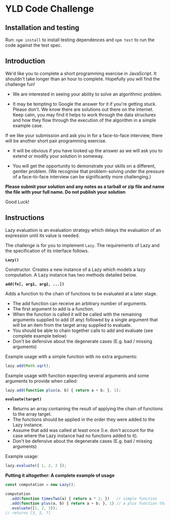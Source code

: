 # YLD Code Challenge

## Installation and testing

Run: `npm install` to install testing dependences and `npm test` to run the code against the test spec.

## Introduction

We'd like you to complete a short programming exercise in JavaScript. It shouldn't take longer than an hour to complete. Hopefully you will find the challenge fun!

 * We are interested in seeing your ability to solve an algorithmic problem.

* It may be tempting to Google the answer for it if you're getting stuck. Please don't. We know there are solutions out there on the internet. Keep calm, you may find it helps to work through the data structures and how they flow through the execution of the algorithm in a simple example case.

If we like your submission and ask you in for a face-to-face interview, there will be another short pair programming exercise.

* It will be obvious if you have looked up the answer as we will ask you to extend or modify your solution in someway.

* You will get the opportunity to demonstrate your skills on a different, gentler problem. (We recognise that problem-solving under the pressure of a face-to-face interview can be significantly more challenging.)

**Please submit your solution and any notes as a tarball or zip file and name the file with your full name. Do not publish your solution**

Good Luck!


## Instructions

Lazy evaluation is an evaluation strategy which delays the evaluation of an expression until its value is needed.

The challenge is for you to implement `Lazy`. The requirements of Lazy and the specification of its interface follows.


**`Lazy()`**

Constructor. Creates a new instance of a Lazy which models a lazy computation.
A Lazy instance has two methods detailed below.


**`add(fn[, arg1, arg2, ...])`**

Adds a function to the chain of functions to be evaluated at a later stage.

* The add function can receive an arbitrary number of arguments.
* The first argument to add is a function.
* When the function is called it will be called with the remaining arguments supplied to add (if any) followed by a single argument that will be an item from the target array supplied to evaluate.
* You should be able to chain together calls to add and evaluate (see complete example below)
* Don't be defensive about the degenerate cases (E.g. bad / missing arguments)

Example usage with a simple function with no extra arguments:

```js
lazy.add(Math.sqrt);
```

Example usage with function expecting several arguments and some arguments to provide when called:

```js
lazy.add(function plus(a, b) { return a + b; }, 1);
```

**`evaluate(target)`**

* Returns an array containing the result of applying the chain of functions to the array target.
* The functions should be applied in the order they were added to the Lazy instance.
* Assume that add was called at least once (I.e. don't account for the case where the Lazy instance had no functions added to it).
* Don't be defensive about the degenerate cases (E.g. bad / missing arguments)

Example usage:

```js
lazy.evaluate([ 1, 2, 3 ]);
```

**Putting it altogether: A complete example of usage**

```js
const computation = new Lazy();

computation
  .add(function timesTwo(a) { return a * 2; })   // simple function
  .add(function plus(a, b) { return a + b; }, 1) // a plus function that will be given 1 as its first argument
  .evaluate([1, 2, 3]);  
// returns [3, 5, 7]
```

